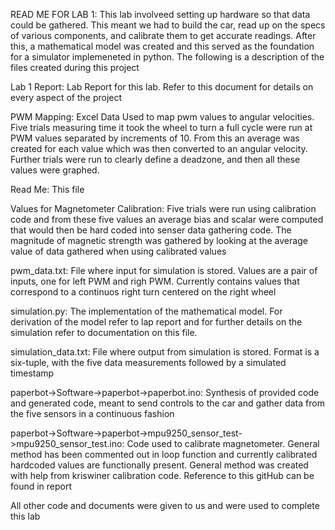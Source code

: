 READ ME FOR LAB 1:
This lab involveed setting up hardware so that data could be gathered. This meant we had to build the car, read up on the specs
of various components, and calibrate them to get accurate readings. After this, a mathematical model was created and this served as
the foundation for a simulator implemeneted in python. The following is a description of the files created during this project

Lab 1 Report: Lab Report for this lab. Refer to this document for details on every aspect of the project

PWM Mapping: Excel Data Used to map pwm values to angular velocities. Five trials measuring time it took the wheel to turn a full cycle
were run at PWM values separated by increments of 10. From this an average was created for each value which was then converted to an
angular velocity. Further trials were run to clearly define a deadzone, and then all these values were graphed.

Read Me: This file

Values for Magnetometer Calibration: Five trials were run using calibration code and from these five values an average bias and scalar were computed that would then be hard coded into senser data gathering code. The magnitude of magnetic strength was gathered by looking at the average value of data gathered when using calibrated values

pwm_data.txt: File where input for simulation is stored. Values are a pair of inputs, one for left PWM and righ PWM. Currently contains
values that correspond to a continuos right turn centered on the right wheel

simulation.py: The implementation of the mathematical model. For derivation of the model refer to lap report and for further details on
the simulation refer to documentation on this file.

simulation_data.txt: File where output from simulation is stored. Format is a six-tuple, with the five data measurements followed by
a simulated timestamp

paperbot->Software->paperbot->paperbot.ino: Synthesis of provided code and generated code, meant to send controls to the car and gather
data from the five sensors in a continuous fashion

paperbot->Software->paperbot->mpu9250_sensor_test->mpu9250_sensor_test.ino: Code used to calibrate magnetometer. General method has been
commented out in loop function and currently calibrated hardcoded values are functionally present. General method was created with help
from kriswiner calibration code. Reference to this gitHub can be found in report

All other code and documents were given to us and were used to complete this lab

